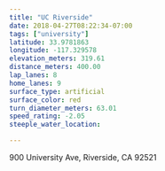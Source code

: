 ```yaml
---
title: "UC Riverside"
date: 2018-04-27T08:22:34-07:00
tags: ["university"]
latitude: 33.9781863
longitude: -117.329578
elevation_meters: 319.61
distance_meters: 400.00
lap_lanes: 8
home_lanes: 9
surface_type: artificial
surface_color: red
turn_diameter_meters: 63.01
speed_rating: -2.05
steeple_water_location: 

---
```

900 University Ave, Riverside, CA 92521
<!--more-->

